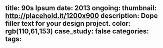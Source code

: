title: 90s Ipsum
date: 2013
ongoing:
thumbnail: http://placehold.it/1200x900
description: Dope filler text for your design project.
color: rgb(110,61,153)
case_study: false
categories:
tags:
---
